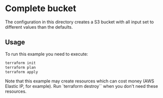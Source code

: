 # Complete bucket

The configuration in this directory creates a S3 bucket with all input set to different values
than the defaults.

## Usage

To run this example you need to execute:

```bash
terraform init
terraform plan
terraform apply
```

Note that this example may create resources which can cost money (AWS Elastic IP, for example).
Run `terraform destroy`` when you don't need these resources.
